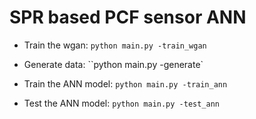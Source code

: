 # SPR based PCF sensor ANN

- Train the wgan: `python main.py -train_wgan`

- Generate data: ``python main.py -generate`

- Train the ANN model: `python main.py -train_ann`

- Test the ANN model: `python main.py -test_ann`
